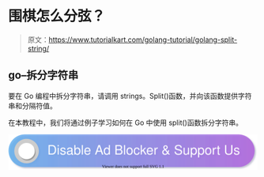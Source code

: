 # 围棋怎么分弦？

> 原文：<https://www.tutorialkart.com/golang-tutorial/golang-split-string/>

## go–拆分字符串

要在 Go 编程中拆分字符串，请调用 strings。Split()函数，并向该函数提供字符串和分隔符值。

在本教程中，我们将通过例子学习如何在 Go 中使用 split()函数拆分字符串。

[![](img/925da31b32d6bc3827932f6c8afb11bb.png)](https://www.tutorialkart.com/)
